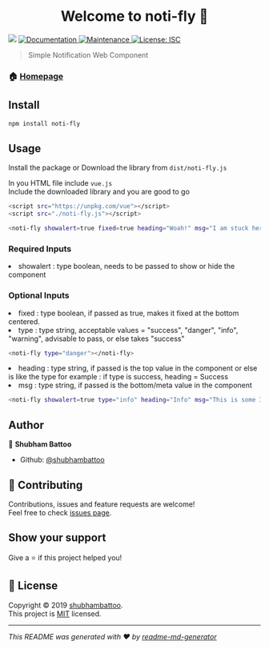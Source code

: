 <h1 align="center">Welcome to noti-fly 👋</h1>
<p>
  <img src="https://img.shields.io/badge/version-1.0.0-blue.svg?cacheSeconds=2592000" />
  <a href="https://github.com/shubhambattoo/noti-fly#readme">
    <img alt="Documentation" src="https://img.shields.io/badge/documentation-yes-brightgreen.svg" target="_blank" />
  </a>
  <a href="https://github.com/shubhambattoo/noti-fly/graphs/commit-activity">
    <img alt="Maintenance" src="https://img.shields.io/badge/Maintained%3F-yes-green.svg" target="_blank" />
  </a>
  <a href="https://github.com/shubhambattoo/noti-fly/blob/master/LICENSE">
    <img alt="License: ISC" src="https://img.shields.io/badge/License-ISC-yellow.svg" target="_blank" />
  </a>
</p>

> Simple Notification Web Component

### 🏠 [Homepage](https://github.com/shubhambattoo/noti-fly#readme)

## Install

```sh
npm install noti-fly
```

## Usage

Install the package or Download the library from ` dist/noti-fly.js `

In you HTML file include `vue.js` <br>
Include the  downloaded library and you are good to go

```sh
<script src="https://unpkg.com/vue"></script>
<script src="./noti-fly.js"></script>

<noti-fly showalert=true fixed=true heading="Woah!" msg="I am stuck here"></noti-fly>
```
### Required Inputs

<li> showalert : type boolean, needs to be passed to show or hide the component </li>

### Optional Inputs

<li> fixed : type boolean, if passed as true, makes it fixed at the bottom centered.  </li>

<li> type : type string, acceptable values = "success", "danger", "info", "warning", advisable to pass, or else takes "success" </li>

```sh
<noti-fly type="danger"></noti-fly>
```

<li> heading : type string, if passed is the top value in the component or else is like the type for example : if type is success, heading = Success </li>

<li> msg : type string, if passed is the bottom/meta value in the component </li>

```sh
<noti-fly showalert=true type="info" heading="Info" msg="This is some Info"></noti-fly> 
```

## Author

👤 **Shubham Battoo**

* Github: [@shubhambattoo](https://github.com/shubhambattoo)

## 🤝 Contributing

Contributions, issues and feature requests are welcome!<br />Feel free to check [issues page](https://github.com/shubhambattoo/noti-fly/issues).

## Show your support

Give a ⭐️ if this project helped you!

## 📝 License

Copyright © 2019 [shubhambattoo](https://github.com/shubhambattoo).<br />
This project is [MIT](https://github.com/shubhambattoo/noti-fly/blob/master/LICENSE) licensed.

***
_This README was generated with ❤️ by [readme-md-generator](https://github.com/kefranabg/readme-md-generator)_